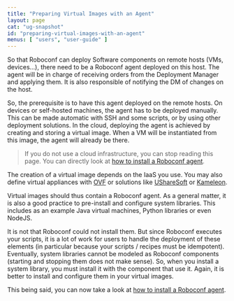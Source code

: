 ```yaml
---
title: "Preparing Virtual Images with an Agent"
layout: page
cat: "ug-snapshot"
id: "preparing-virtual-images-with-an-agent"
menus: [ "users", "user-guide" ]
---
```


So that Roboconf can deploy Software components on remote hosts (VMs, devices...), there need to be a Roboconf
agent deployed on this host. The agent will be in charge of receiving orders from the Deployment Manager
and applying them. It is also responsible of notifying the DM of changes on the host.

So, the prerequisite is to have this agent deployed on the remote hosts.
On devices or self-hosted machines, the agent has to be deployed manually. This can be made automatic
with SSH and some scripts, or by using other deployment solutions. In the cloud, deploying the agent
is achieved by creating and storing a virtual image. When a VM will be instantiated from this image,
the agent will already be there.

> If you do not use a cloud infrastructure, you can stop reading this page.
> You can directly look at [how to install a Roboconf agent](installing-an-agent.html).

The creation of a virtual image depends on the IaaS you use.
You may also define virtual appliances with [OVF](http://en.wikipedia.org/wiki/Open_Virtualization_Format)
or solutions like [UShareSoft](http://www.usharesoft.com) or [Kameleon](https://github.com/oar-team/kameleon).

Virtual images should thus contain a Roboconf agent.
As a general matter, it is also a good practice to pre-install and configure system libraries.
This includes as an example Java virtual machines, Python libraries or even NodeJS.

It is not that Roboconf could not install them.
But since Roboconf executes your scripts, it is a lot of work for users to handle the deployment of
these elements (in particular because your scripts / recipes must be idempotent).
Eventually, system libraries cannot be modeled as Roboconf components (starting and stopping them does not make sense).
So, when you install a system library, you must install it with the component that use it. Again, it is better to
install and configure them in your virtual images.

This being said, you can now take a look at [how to install a Roboconf agent](installing-an-agent.html).
